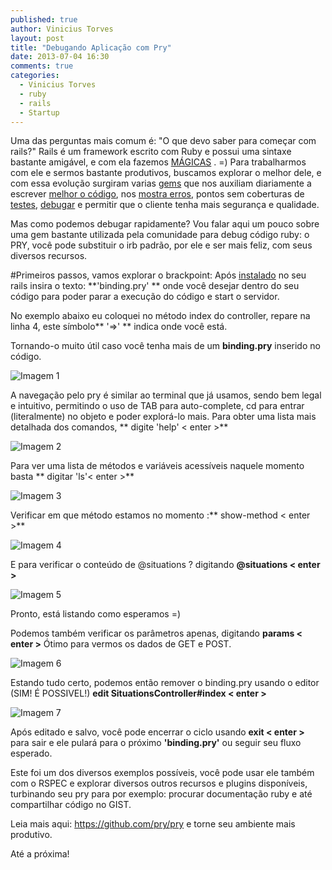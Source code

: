 ```yaml
---
published: true
author: Vinicius Torves
layout: post
title: "Debugando Aplicação com Pry"
date: 2013-07-04 16:30
comments: true
categories:
  - Vinicius Torves
  - ruby
  - rails
  - Startup
---
```



<!--more-->

Uma das perguntas mais comum é:
 "O que devo saber para começar com rails?"
 Rails é um framework escrito com Ruby e possui uma sintaxe bastante amigável,
  e com ela fazemos [MÁGICAS](http://hemobile.com.br/magica/)
. =)
Para trabalharmos com ele e sermos bastante produtivos, buscamos explorar o
 melhor dele,  e com essa evolução surgiram varias [gems](http://en.wikipedia.org/wiki/RubyGems) que nos auxiliam
 diariamente a escrever [melhor o código](https://github.com/bbatsov/rubocop), nos [mostra erros](https://github.com/charliesome/better_errors),
  pontos sem coberturas de [testes](https://github.com/colszowka/simplecov), [debugar](http://pryrepl.org) e permitir que o cliente tenha mais
   segurança e qualidade.

Mas como podemos debugar rapidamente?
Vou falar aqui um pouco sobre uma gem bastante utilizada pela comunidade para debug código ruby: o PRY, você pode substituir o irb padrão, por ele e ser mais feliz, com seus diversos recursos.

#Primeiros passos, vamos explorar o brackpoint:
Após [instalado](https://github.com/pry/pry#use-pry-as-your-rails-console) no seu
rails insira o texto: **'binding.pry' ** onde você desejar dentro do seu código para poder parar a execução do código e start o servidor.

No exemplo abaixo eu coloquei no método index do controller, repare na linha 4, este símbolo** '=>' ** indica onde você está.

Tornando-o muito útil caso você tenha mais de um **binding.pry** inserido no código.

![Imagem 1](/blog/images/posts/2014-07-04/binding-pry.png "Imagem - Binding.pry")

A navegação pelo pry é similar ao terminal que já usamos, sendo bem legal e intuitivo, permitindo o uso de TAB para auto-complete, cd para entrar (literalmente) no objeto e poder explorá-lo mais. Para obter uma lista mais detalhada dos comandos, ** digite 'help'  < enter >**


![Imagem 2](/blog/images/posts/2014-07-04/help-pry.png "help - ls")

Para ver uma lista de métodos e variáveis acessíveis naquele momento basta ** digitar 'ls'< enter >**


![Imagem 3](/blog/images/posts/2014-07-04/ls-pry.png "Imagem - ls")

Verificar em que método estamos no momento :** show-method  < enter >**

![Imagem 4](/blog/images/posts/2014-07-04/show-method-pry.png "Imagem - show-method")

E para verificar o conteúdo de @situations ? digitando **@situations < enter >**

![Imagem 5](/blog/images/posts/2014-07-04/situation-pry.png "Imagem - @situation")

Pronto, está listando como esperamos =)

Podemos também verificar os parâmetros apenas, digitando **params < enter >**
Ótimo para vermos os dados de GET e POST.

![Imagem 6](/blog/images/posts/2014-07-04/params-pry.png "Imagem - params")

Estando tudo certo, podemos então remover o binding.pry  usando o editor (SIM! É POSSIVEL!)
**edit SituationsController#index  < enter >**

![Imagem 7](/blog/images/posts/2014-07-04/edit-text-pry.png "Imagem - edit")

Após editado e salvo, você pode encerrar o ciclo usando **exit < enter >** para sair e ele pulará para o
 próximo **'binding.pry'** ou seguir seu fluxo esperado.

Este foi um dos diversos exemplos possíveis, você pode usar ele também com o RSPEC e  explorar diversos outros recursos e plugins disponíveis, turbinando seu pry para por exemplo: procurar documentação ruby e até compartilhar código no GIST.

 Leia mais aqui: https://github.com/pry/pry e torne seu ambiente mais produtivo.

Até a próxima!

